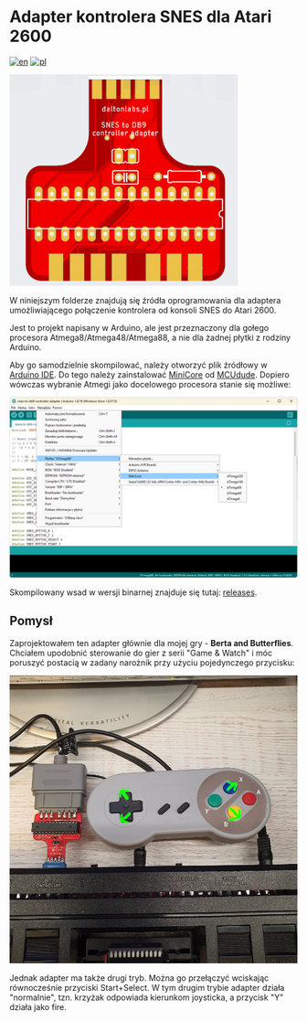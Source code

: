 # Adapter kontrolera SNES dla Atari 2600

[![en](https://img.shields.io/badge/lang-en-red.svg)](./README.md)
[![pl](https://img.shields.io/badge/lang-pl-green.svg)](./README.pl.md)

![Płytka adaptera](../../static/adapter_top.png)

W niniejszym folderze znajdują się źródła oprogramowania dla adaptera umożliwiającego połączenie kontrolera od konsoli SNES do Atari 2600.

Jest to projekt napisany w Arduino, ale jest przeznaczony dla gołego procesora Atmega8/Atmega48/Atmega88, a nie dla żadnej płytki z rodziny Arduino.

Aby go samodzielnie skompilować, należy otworzyć plik źródłowy w [Arduino IDE](https://www.arduino.cc/en/software). Do tego należy zainstalować [MiniCore](https://github.com/MCUdude/MiniCore) od [MCUdude](https://github.com/MCUdude). Dopiero wówczas wybranie Atmegi jako docelowego procesora stanie się możliwe:

![Arduino IDE](../../static/arduino_ide.png)

Skompilowany wsad w wersji binarnej znajduje się tutaj: [releases](https://github.com/vandalton/BertaAndButterflies/releases).

## Pomysł

Zaprojektowałem ten adapter głównie dla mojej gry - **Berta and Butterflies**. Chciałem upodobnić sterowanie do gier z serii "Game & Watch" i móc poruszyć postacią w zadany narożnik przy użyciu pojedynczego przycisku:

![Kontrolowanie postaci](../../static/snes_controlling.jpg)

Jednak adapter ma także drugi tryb. Można go przełączyć wciskając równocześnie przyciski Start+Select. W tym drugim trybie adapter działa "normalnie", tzn. krzyżak odpowiada kierunkom joysticka, a przycisk "Y" działa jako fire.
